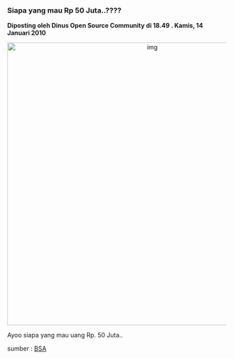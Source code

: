 ### Siapa yang mau Rp 50 Juta..????
**Diposting oleh Dinus Open Source Community di 18.49 . Kamis, 14 Januari 2010**

<div align="center">
	<img src="./posts/2010-01-14-siapa-yang-mau-rp-50-juta/Ayokita+membajak.jpg" height="650px" alt="img">
</div> 

Ayoo siapa yang mau uang Rp. 50 Juta..

sumber : [BSA](http://bsa.org/)